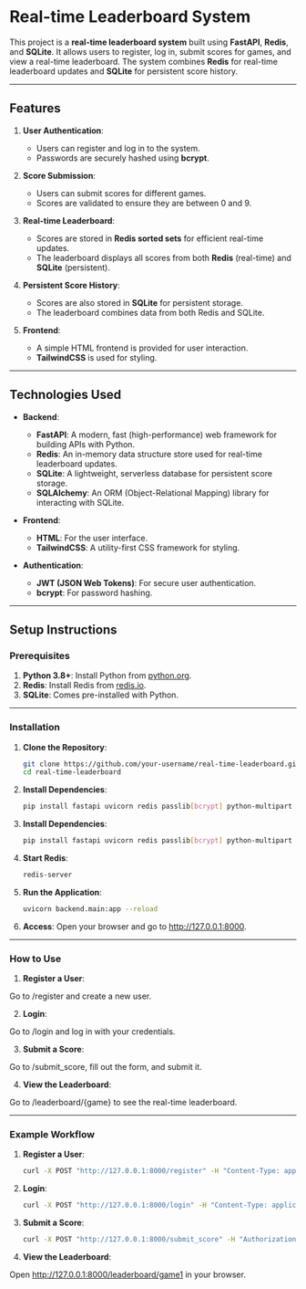 # Real-time Leaderboard System

This project is a **real-time leaderboard system** built using **FastAPI**, **Redis**, and **SQLite**. It allows users to register, log in, submit scores for games, and view a real-time leaderboard. The system combines **Redis** for real-time leaderboard updates and **SQLite** for persistent score history.

---

## Features

1. **User Authentication**:
   - Users can register and log in to the system.
   - Passwords are securely hashed using **bcrypt**.

2. **Score Submission**:
   - Users can submit scores for different games.
   - Scores are validated to ensure they are between 0 and 9.

3. **Real-time Leaderboard**:
   - Scores are stored in **Redis sorted sets** for efficient real-time updates.
   - The leaderboard displays all scores from both **Redis** (real-time) and **SQLite** (persistent).

4. **Persistent Score History**:
   - Scores are also stored in **SQLite** for persistent storage.
   - The leaderboard combines data from both Redis and SQLite.

5. **Frontend**:
   - A simple HTML frontend is provided for user interaction.
   - **TailwindCSS** is used for styling.

---

## Technologies Used

- **Backend**:
  - **FastAPI**: A modern, fast (high-performance) web framework for building APIs with Python.
  - **Redis**: An in-memory data structure store used for real-time leaderboard updates.
  - **SQLite**: A lightweight, serverless database for persistent score storage.
  - **SQLAlchemy**: An ORM (Object-Relational Mapping) library for interacting with SQLite.

- **Frontend**:
  - **HTML**: For the user interface.
  - **TailwindCSS**: A utility-first CSS framework for styling.

- **Authentication**:
  - **JWT (JSON Web Tokens)**: For secure user authentication.
  - **bcrypt**: For password hashing.

---
## Setup Instructions

### Prerequisites

1. **Python 3.8+**: Install Python from [python.org](https://www.python.org/).
2. **Redis**: Install Redis from [redis.io](https://redis.io/).
3. **SQLite**: Comes pre-installed with Python.

---
### Installation

1. **Clone the Repository**:
   ```bash
   git clone https://github.com/your-username/real-time-leaderboard.git
   cd real-time-leaderboard
2. **Install Dependencies**:
   ```bash
   pip install fastapi uvicorn redis passlib[bcrypt] python-multipart jinja2 python-dotenv sqlalchemy
3. **Install Dependencies**:
   ```bash
   pip install fastapi uvicorn redis passlib[bcrypt] python-multipart jinja2 python-dotenv sqlalchemy
4. **Start Redis**:
   ```bash
   redis-server
5. **Run the Application**:
   ```bash
   uvicorn backend.main:app --reload
6. **Access**:
   Open your browser and go to http://127.0.0.1:8000.
---
### How to Use

1. **Register a User**:

Go to /register and create a new user.

2. **Login**:

Go to /login and log in with your credentials.

3. **Submit a Score**:

Go to /submit_score, fill out the form, and submit it.

4. **View the Leaderboard**:

Go to /leaderboard/{game} to see the real-time leaderboard.

---
### Example Workflow

1. **Register a User**:

   ```bash
   curl -X POST "http://127.0.0.1:8000/register" -H "Content-Type: application/json" -d '{"username": "alice", "password": "alice123"}'

2. **Login**:

   ```bash
   curl -X POST "http://127.0.0.1:8000/login" -H "Content-Type: application/json" -d '{"username": "alice", "password": "alice123"}'

4. **Submit a Score**:

   ```bash
   curl -X POST "http://127.0.0.1:8000/submit_score" -H "Authorization: Bearer <token>" -H "Content-Type: application/json" -d '{"game": "game1", "score": 5}'

5. **View the Leaderboard**:

Open http://127.0.0.1:8000/leaderboard/game1 in your browser.

